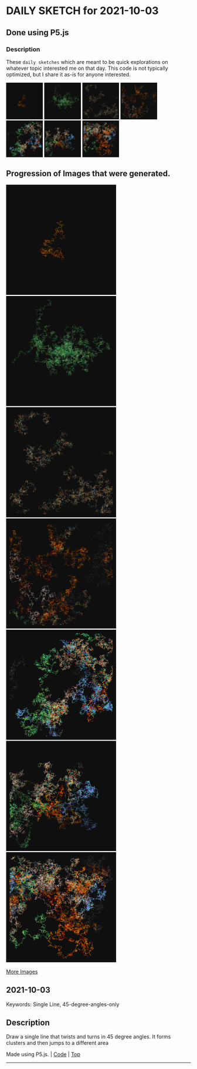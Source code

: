 # DAILY SKETCH for 2021-10-03

## Done using P5.js

### Description

These `daily sketches` which are meant to be quick explorations     on whatever topic interested me on that day. This code is not typically optimized, but I share it as-is     for anyone interested.

<img src = 'images/keep_2021-10-03-21-29-11.png' width = '100'> <img src = 'images/keep_2021-10-03-21-34-57.png' width = '100'> <img src = 'images/keep_2021-10-03-21-40-46.png' width = '100'> <img src = 'images/keep_2021-10-03-21-47-35.png' width = '100'> <img src = 'images/keep_2021-10-03-21-48-23.png' width = '100'> <img src = 'images/keep_2021-10-03-21-53-05.png' width = '100'> <img src = 'images/keep_2021-10-03-21-53-46.png' width = '100'> 

## Progression of Images that were generated.

<img src = 'images/keep_2021-10-03-21-29-11.png' width = '300'> 
<img src = 'images/keep_2021-10-03-21-34-57.png' width = '300'> 
<img src = 'images/keep_2021-10-03-21-40-46.png' width = '300'> 
<img src = 'images/keep_2021-10-03-21-47-35.png' width = '300'> 
<img src = 'images/keep_2021-10-03-21-48-23.png' width = '300'> 
<img src = 'images/keep_2021-10-03-21-53-05.png' width = '300'> 
<img src = 'images/keep_2021-10-03-21-53-46.png' width = '300'> 


[More Images](2021-10-03/images) 


 ## 2021-10-03
Keywords: Single Line, 45-degree-angles-only
 

## Description 

 Draw a single line that twists and turns in 45 degree angles. It forms clusters and then jumps to a different area
 

Made using P5.js. | [Code](2021/2021-10-03/) | [Top](#daily-sketches) 

-----

